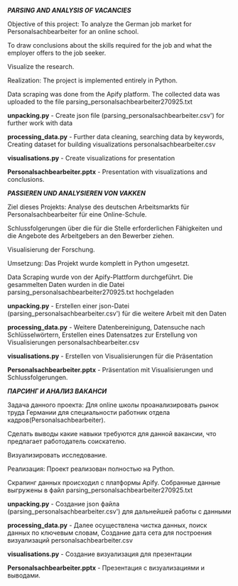   ***PARSING AND ANALYSIS OF VACANCIES***

Objective of this project: To analyze the German job market for Personalsachbearbeiter for an online school.

To draw conclusions about the skills required for the job and what the employer offers to the job seeker.
                        
Visualize the research.
                        
  Realization: The project is implemented entirely in Python.
  
Data scraping was done from the Apify platform. The collected data was uploaded to the file parsing_personalsachbearbeiter270925.txt
            
**unpacking.py** - Create json file (parsing_personalsachbearbeiter.csv') for further work with data 
            
**processing_data.py** - Further data cleaning, searching data by keywords, Creating dataset for building visualizations personalsachbearbeiter.csv
            
**visualisations.py** - Create visualizations for presentation
            
**Personalsachbearbeiter.pptx** - Presentation with visualizations and conclusions.

            



  ***PASSIEREN UND ANALYSIEREN VON VAKKEN***

  Ziel dieses Projekts: Analyse des deutschen Arbeitsmarkts für Personalsachbearbeiter für eine Online-Schule.

Schlussfolgerungen über die für die Stelle erforderlichen Fähigkeiten und die Angebote des Arbeitgebers an den Bewerber ziehen.

Visualisierung der Forschung.
                        
  Umsetzung: Das Projekt wurde komplett in Python umgesetzt.

Data Scraping wurde von der Apify-Plattform durchgeführt. Die gesammelten Daten wurden in die Datei parsing_personalsachbearbeiter270925.txt hochgeladen
            
  **unpacking.py** - Erstellen einer json-Datei (parsing_personalsachbearbeiter.csv') für die weitere Arbeit mit den Daten 
            
  **processing_data.py** - Weitere Datenbereinigung, Datensuche nach Schlüsselwörtern, Erstellen eines Datensatzes zur Erstellung von Visualisierungen personalsachbearbeiter.csv
            
  **visualisations.py** - Erstellen von Visualisierungen für die Präsentation
            
  **Personalsachbearbeiter.pptx** - Präsentation mit Visualisierungen und Schlussfolgerungen.

            



***ПАРСИНГ И АНАЛИЗ ВАКАНСИ***

  Задача данного проекта: Для online школы проанализировать рынок труда Германии для специальности работник отдела кадров(Personalsachbearbeiter).

Сделать выводы какие навыки требуются для данной вакансии, что предлагает работодатель соискателю.

Визуализировать исследование.
                        
   Реализация: Проект реализован полностью на Python.

Скрапинг данных происходил с платформы Apify. Собранные данные выгружены в файл parsing_personalsachbearbeiter270925.txt
            
  **unpacking.py** - Создание json файла (parsing_personalsachbearbeiter.csv') для дальнейшей работы с данными 
            
  **processing_data.py** - Далее осуществлена чистка данных, поиск данных по ключевым словам, Создание дата сета для построения визуализаций personalsachbearbeiter.csv
            
  **visualisations.py** - Создание визуализация для презентации
            
  **Personalsachbearbeiter.pptx** - Презентация с визуализациями и выводами.

